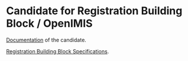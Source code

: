 # Candidate for Registration Building Block / OpenIMIS

[Documentation](https://oleksii-1.gitbook.io/open-imis/) of the candidate. 

[Registration Building Block Specifications](https://github.com/GovStackWorkingGroup/bb-registration).